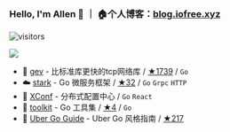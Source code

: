 ### Hello, I'm Allen 👋 ｜ 🏠个人博客：[blog.iofree.xyz](https://blog.iofree.xyz/)
![visitors](https://visitor-badge.laobi.icu/badge?page_id=allenxuxu)

<img src="https://github-readme-stats.vercel.app/api?username=allenxuxu&show_icons=true&icon_color=805AD5&text_color=718096&bg_color=ffffff" />


- 🚀 [gev](https://github.com/Allenxuxu/gev) - 比标准库更快的tcp网络库 / [★1739](https://github.com/Allenxuxu/gev/stargazers) / `Go`
- ☁️ [stark](https://github.com/Allenxuxu/stark) - Go 微服务框架 / [★32](https://github.com/Allenxuxu/stark/stargazers) / `Go` `Grpc` `HTTP`
- 📃 [XConf](https://github.com/micro-in-cn/XConf) - 分布式配置中心  / `Go` `React`
- 🔧 [toolkit](https://github.com/Allenxuxu/toolkit) - Go 工具集 / [★4](https://github.com/Allenxuxu/toolkit/stargazers) / `Go`
- 🧭 [Uber Go Guide](https://github.com/Allenxuxu/uber-go-guide) - Uber Go 风格指南 / [★217](https://github.com/Allenxuxu/uber-go-guide/stargazers) 

